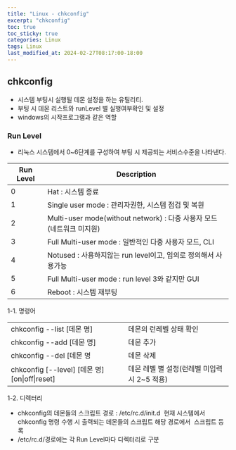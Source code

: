 ```yaml
---
title: "Linux - chkconfig"
excerpt: "chkconfig"
toc: true
toc_sticky: true
categories: Linux
tags: Linux
last_modified_at: 2024-02-27T08:17:00-18:00
---
```



## chkconfig

- 시스템 부팅시 실행될 데몬 설정을 하는 유틸리티.
- 부팅 시 데몬 리스트와 runLevel 별 실행여부확인 및 설정
- windows의 시작프로그램과 같은 역할

### Run Level

- 리눅스 시스템에서 0~6단계를 구성하여 부팅 시 제공되는 서비스수준을 나타낸다.

| Run Level | Description                                            |
| --------- | ------------------------------------------------------ |
| 0         | Hat : 시스템 종료                                           |
| 1         | Single user mode : 관리자권한, 시스템 점검 및 복원                  |
| 2         | Multi-user mode(without network) : 다중 사용자 모드(네트워크 미지원) |
| 3         | Full Multi-user mode : 일반적인 다중 사용자 모드, CLI             |
| 4         | Notused : 사용하지않는 run level이고, 임의로 정의해서 사용가능            |
| 5         | Full Multi-user mode : run level 3와 같지만 GUI            |
| 6         | Reboot : 시스템 재부팅                                       |


1-1. 명령어

|   |   |
|---|---|
|chkconfig --list [데몬 명]|데몬의 런레벨 상태 확인|
|chkconfig --add [데몬 명]|데몬 추가|
|chkconfig --del [데몬 명|데몬 삭제|
|chkconfig [--level] [데몬 명] [on\|off\|reset]|데몬 레벨 별 설정(런레벨 미입력시 2~5 적용)|

1-2. 디렉터리  
- chkconfig의 데몬들의 스크립트 경로 : /etc/rc.d/init.d  현재 시스템에서 chkconfig 명령 수행 시 출력되는 데몬들의 스크립트 해당 경로에서  스크립트 등록  
- /etc/rc.d/경로에는 각 Run Level마다 디렉터리로 구분